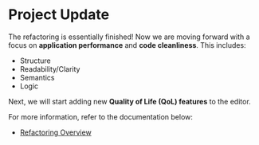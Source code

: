 # Project Update

The refactoring is essentially finished! Now we are moving forward with a focus on **application performance** and **code cleanliness**. This includes:

- Structure
- Readability/Clarity
- Semantics
- Logic

Next, we will start adding new **Quality of Life (QoL) features** to the editor.

For more information, refer to the documentation below:

- [Refactoring Overview](./docs/refactoring-overview.md)
